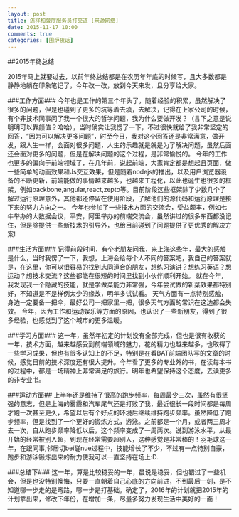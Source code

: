```yaml
---
layout: post
title: 怎样和餐厅服务员打交道 [来源网络] 
date: 2015-11-17 10:00
comments: true
categories: [围炉夜话]
---
```

 
 ##2015年终总结

2015年马上就要过去，以前年终总结都是在农历年年底的时候写，且大多数都是静静地躺在印象笔记了，今年改一改，放到今天来发，且分享给大家。

###工作方面###
今年也是工作的第三个年头了，随着经验的积累，虽然解决了很多的问题，但是也碰到了更多的坑等着去填，去解决，记得在上家公司的时候，有个非技术同事问了我一个很大的哲学问题，我为什么要做开发？（言下之意是说明明可以靠颜值？哈哈），当时确实让我愣了一下，不过很快就给了我非常坚定的回答，“因为可以解决更多问题”，时至今日，我对这个回答还是非常满意，做开发，跟人生一样，会面对很多问题，人生的乐趣就是就是为了解决问题，虽然后面还会面对更多的问题，但是在解决问题的这个过程，是非常愉悦的。
今年的工作也更多的偏向于前端领域了，在几年前，说起前端，大家肯定都是想起且页面，做一些简单的动画效果和Js交互效果，但是随着nodejs的推出，以及用户浏览器设备的不断更新，前端能做的事情越来越多，也越来工程化，以此也诞生也很多的框架，例如backbone,angular,react,zepto等。目前阶段这些框架除了少数几个了解过运行原理意外，其他都还停留在使用阶段，了解他们的源代码和运行原理是接下来的努力方向之一。
今年也参加了一些技术方面的交流会，受益颇丰，例如七牛举办的大数据会议，平安，阿里举办的前端交流会，虽然讲过的很多东西都没记住，但是除提供一些新技术的引导外，也给目前碰到了问题提供了更优秀的解决方案!

###生活方面###
记得前段时间，有个老朋友问我，来上海这些年，最大的感触是什么，当时我愣了一下，我想，上海会给每个人不同的答案吧，我自己的答案就是，在这里，你可以很容易的找到志同道合的朋友，想练习演讲？想练习英语？想运动？想技术交流？这些都能在很短的时间里找到小伙伴顺利开始。
就在今年，我发现我一个隐藏的技能，就是学做菜能力非常强，今年尝试做的新菜效果都特别好，不知道是不是样例太少的缘故，明年多试试看。
天气方面有一点特别感触，身边一定要备一把伞，最好公司一把家里一把，很多天气方面的常识在这边都会失效。
今年，因为工作和运动娱乐等方面的原因，也认识了一些新朋友，得到了很多经验，也感觉到了这个城市的更多温暖。

###学习方面###
这一年，虽然年初定的计划没有全部完成，但也是很有收获的一年，技术方面，越来越感受到前端领域的魅力，花的精力也越来越多，也取得了一些学习成果，但也有很多认知上的不足，特别是在看BAT前端团队写的文章的时候，感觉目前的技术深度还有很大提升。今年看了更多的专业外的书，在读每本书的过程中，都是一场精神上非常满足的旅行。明年也希望保持这个态度，去读更多的非专业书。

###运动方面##
上半年还是维持了很高的跑步频率，每周最少三次，虽然有很坚强的意志，但是上海的雾霾和汽车尾气还是打败了我，最近很长一段时间都是每周才跑一次甚至更久，希望以后有个好点的环境后继续维持跑步频率。虽然降低了跑步频率，但是找到了一个更好的锻炼方式，游泳。之前都是一个月，或者两三周才去一次，自从跑步频率降低以后，这个频率变成了一周两次。说到游泳水平，从最开始的经常被别人超，到现在经常需要超别人，这种感觉是非常棒的！羽毛球这一年，在跟同事,邻居切bei磋nue过程中，技能增长了不少，不过有一点特别自豪，跑步和游泳锻炼出来的耐力使我可以一直坚持在场上:D.

###总结下###
这一年，算是比较稳妥的一年，虽说是稳妥，但也错过了一些机会，但是也没特别懊悔，只要一直朝着自己心底的方向前进，不到最后一刻，是不知道哪一步走的是弯路，哪一步是打基础。确定了，2016年的计划就把2015年的计划拿出来，修改下年份，在增加一条，尽量多努力发现生活中美好的一面！








---- 


　　 